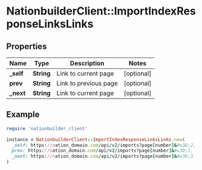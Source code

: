 # NationbuilderClient::ImportIndexResponseLinksLinks

## Properties

| Name | Type | Description | Notes |
| ---- | ---- | ----------- | ----- |
| **_self** | **String** | Link to current page | [optional] |
| **prev** | **String** | Link to previous page | [optional] |
| **_next** | **String** | Link to current page | [optional] |

## Example

```ruby
require 'nationbuilder_client'

instance = NationbuilderClient::ImportIndexResponseLinksLinks.new(
  _self: https://nation_domain.com/api/v2/imports?page[number]&#x3D;2,
  prev: https://nation_domain.com/api/v2/imports?page[number]&#x3D;1,
  _next: https://nation_domain.com/api/v2/imports?page[number]&#x3D;3
)
```

